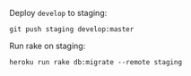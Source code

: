 Deploy `develop` to staging:

```
git push staging develop:master
```

Run rake on staging:

```
heroku run rake db:migrate --remote staging
```